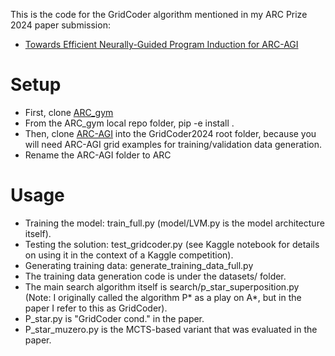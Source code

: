 This is the code for the GridCoder algorithm mentioned in my ARC Prize 2024 paper submission:
- [Towards Efficient Neurally-Guided Program Induction for ARC-AGI](https://arxiv.org/abs/2411.17708)

# Setup
- First, clone [ARC_gym](https://github.com/SimonOuellette35/ARC_gym/)
- From the ARC_gym local repo folder, pip -e install .
- Then, clone [ARC-AGI](https://github.com/fchollet/ARC-AGI) into the GridCoder2024 root folder, because you will need ARC-AGI grid examples for training/validation data generation.
- Rename the ARC-AGI folder to ARC

# Usage
- Training the model: train_full.py (model/LVM.py is the model architecture itself).
- Testing the solution: test_gridcoder.py (see Kaggle notebook for details on using it in the context of a Kaggle competition).
- Generating training data: generate_training_data_full.py
- The training data generation code is under the datasets/ folder.
- The main search algorithm itself is search/p_star_superposition.py (Note: I originally called the algorithm P* as a play on A*, but in the paper I refer to this as GridCoder).
- P_star.py is "GridCoder cond." in the paper.
- P_star_muzero.py is the MCTS-based variant that was evaluated in the paper.

